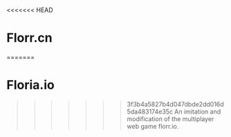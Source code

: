 <<<<<<< HEAD
# Florr.cn
=======
# Floria.io
>>>>>>> 3f3b4a5827b4d047dbde2dd016d5da483174e35c
An imitation and modification of the multiplayer web game florr.io.
